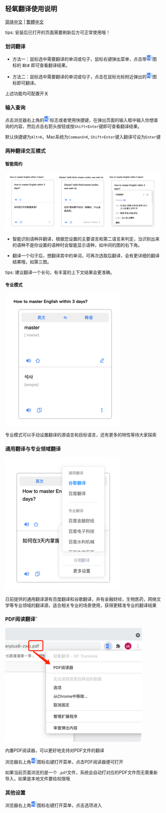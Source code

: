 ## 轻氧翻译使用说明

[简体中文](https://github.com/Kobshobe/qy_translate/blob/main/docs/Instructions/%E4%BD%BF%E7%94%A8%E8%AF%B4%E6%98%8E(%E7%AE%80%E4%BD%93%E4%B8%AD%E6%96%87).md) | [繁體中文](https://github.com/Kobshobe/qy_translate/blob/main/docs/Instructions/%E4%BD%BF%E7%94%A8%E8%AF%B4%E6%98%8E(%E7%B9%81%E4%BD%93%E4%B8%AD%E6%96%87)%20.md)

tips: 安装后已打开的页面需要刷新后方可正常使用哦！

### 划词翻译

* 方法一：鼠标选中需要翻译的单词或句子，鼠标右键弹出菜单，点击带![icon](../images/logo.png)图标的 `翻译` 即可查看翻译结果。

* 方法二：鼠标选中需要翻译的单词或句子，点击在鼠标光标附近弹出的![icon](../images/logo.png)图标即可翻译。

上述功能均可配置开关

### 输入查询

点击浏览器右上角的![icon](../images/logo.png)标志或者使用快捷键，在弹出页面的输入框中输入你想查询的内容，然后点击右箭头按钮或按`Shift+Enter`键即可查看翻译结果。

默认快捷键为`Alt+K`，Mac系统为`Command+K`, `Shift+Enter`键入翻译可设为`Enter`键

### 两种翻译交互模式

#### 智能简约

![simple](../images/simple.png)

* 智能识别语种并翻译，根据您设置的主要语言和第二语言来判定，当识别出来的语种不是你设置的语种时会智能显示语种，如中间的图的右下角。

* 翻译一个句子后，想翻译其中的单词，可再次选取后翻译，会有更详细的翻译结果哦，如第三图。

tips: 建议翻译一个长句，有丰富的上下文结果会更准确。

#### 专业模式

![profession](../images/profession.png)

专业模式可以手动设置翻译的源语言和目标语言，还有更多的特性等待大家探索


### 通用翻译与专业领域翻译

![engine](../images/engine.png)

日前提供的通用翻译源有百度翻译和谷歌翻译，并有金融财经，生物医药，网络文学等专业领域的翻译源，适合相关专业的场景使用，获得更精准专业的翻译结果

### PDF阅读翻译˘

![pdf](../images/pdf.png)

内置PDF阅读器，可以更好地支持对PDF文件的翻译

浏览器右上角![icon](../images/logo.png)图标右键打开菜单，点击PDF阅读器便可打开

如果当前页面浏览的是一个 `.pdf`文件，系统会自动打对应的PDF文件而无需重新导入，如果是本地文件要给权限哦

### 其他设置

浏览器右上角![icon](../images/logo.png)图标右键打开菜单，点击选项进入